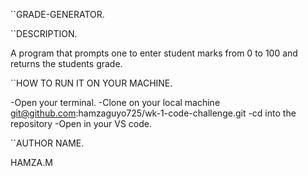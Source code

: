 ``GRADE-GENERATOR.

``DESCRIPTION.

A program that prompts one to enter student marks from 0 to 100 and returns the students grade.

``HOW TO RUN IT ON YOUR MACHINE.

   -Open your terminal.
   -Clone on your local machine
   git@github.com:hamzaguyo725/wk-1-code-challenge.git
   -cd into the repository
   -Open in your VS code.

``AUTHOR NAME.

  HAMZA.M